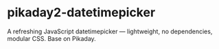 # pikaday2-datetimepicker
A refreshing JavaScript datetimepicker — lightweight, no dependencies, modular CSS. Base on Pikaday.
